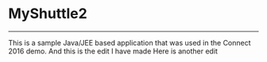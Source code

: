 # MyShuttle2
-------------

This is a sample Java/JEE based application that was used in the Connect 2016 demo. 
And this is the edit I have made
Here is another edit
